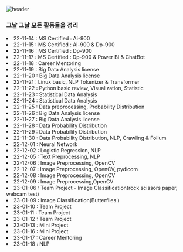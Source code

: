 ![header](https://capsule-render.vercel.app/api?type=rect&color=auto&height=90&section=header&text=TIL(Today++I+Learned)&fontSize=70)
### 그날 그날 모든 활동들을 정리

<li>22-11-14 : MS Certified : Ai-900</li>
<li>22-11-15 : MS Certified : Ai-900 & Dp-900 </li>
<li>22-11-16 : MS Certified : Dp-900</li>
<li>22-11-17 : MS Certified : Dp-900 & Power BI & ChatBot</li>
<li>22-11-18 : Career Mentoring </li>
<li>22-11-19 : Big Data Analysis license </li>
<li>22-11-20 : Big Data Analysis license </li>
<li>22-11-21 : Linux basic, NLP Tokenizer & Transformer </li>
<li>22-11-22 : Python basic review, Visualization, Statistic </li>
<li>22-11-23 : Statistical Data Analysis </li>
<li>22-11-24 : Statistical Data Analysis </li>
<li>22-11-25 : Data preprocessing, Probability Distribution </li>
<li>22-11-26 : Big Data Analysis license </li>
<li>22-11-27 : Big Data Analysis license </li>
<li>22-11-28 : Data Probability Distribution </li>
<li>22-11-29 : Data Probability Distribution </li>
<li>22-11-30 : Data Probability Distribution, NLP, Crawling & Folium </li>
<li>22-12-01 : Neural Network </li>
<li>22-12-02 : Logistic Regression, NLP </li>
<li>22-12-05 : Text Preprocessing,  NLP </li>
<li>22-12-06 : Image Preprocessing, OpenCV </li>
<li>22-12-07 : Image Preprocessing, OpenCV, pydicom </li>
<li>22-12-08 : Image Preprocessing, OpenCV </li>
<li>22-12-09 : Image Preprocessing,OpenCV </li>

<li>23-01-06 : Team Project - Image Classification(rock scissors paper, webcam test) </li>
<li>23-01-09 : Image Classification(Butterflies ) </li>
<li>23-01-10 : Team Project </li>
<li>23-01-11 : Team Project </li>
<li>23-01-12 : Team Project </li>
<li>23-01-13 : MIni  Project </li>
<li>23-01-16 : MIni  Project </li>
<li>23-01-17 : Career Mentoring </li>
<li>23-01-18 : NLP </li>
